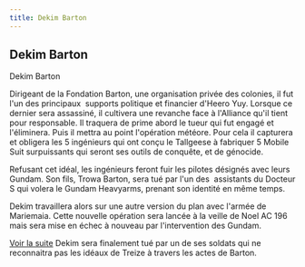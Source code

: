 ```yaml
---
title: Dekim Barton
---
```


Dekim Barton
------------

Dekim Barton


Dirigeant de la Fondation Barton, une organisation privée des colonies, il fut l'un des principaux  supports politique et financier d'Heero Yuy. Lorsque ce dernier sera assassiné, il cultivera une revanche face à l'Alliance qu'il tient pour responsable. Il traquera de prime abord le tueur qui fut engagé et l'éliminera. Puis il mettra au point l'opération météore. Pour cela il capturera et obligera les 5 ingénieurs qui ont conçu le Tallgeese à fabriquer 5 Mobile Suit surpuissants qui seront ses outils de conquête, et de génocide.


Refusant cet idéal, les ingénieurs feront fuir les pilotes désignés avec leurs Gundam. Son fils, Trowa Barton, sera tué par l'un des  assistants du Docteur S qui volera le Gundam Heavyarms, prenant son identité en même temps.


Dekim travaillera alors sur une autre version du plan avec l'armée de Mariemaia. Cette nouvelle opération sera lancée à la veille de Noel AC 196 mais sera mise en échec à nouveau par l'intervention des Gundam.


[Voir la suite](javascript:spoiler();)
Dekim sera finalement tué par un de ses soldats qui ne reconnaitra pas les idéaux de Treize à travers les actes de Barton.


